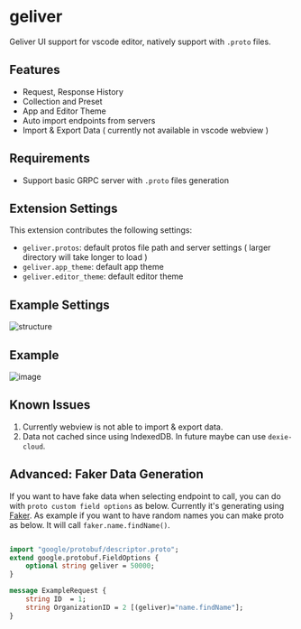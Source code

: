 # geliver 

Geliver UI support for vscode editor, natively support with `.proto` files.

## Features

* Request, Response History
* Collection and Preset 
* App and Editor Theme
* Auto import endpoints from servers
* Import & Export Data ( currently not available in vscode webview )

## Requirements

* Support basic GRPC server with `.proto` files generation

## Extension Settings

This extension contributes the following settings:

* `geliver.protos`: default protos file path and server settings ( larger directory will take longer to load )
* `geliver.app_theme`: default app theme 
* `geliver.editor_theme`: default editor theme

## Example Settings

![structure](https://user-images.githubusercontent.com/15674107/154677370-9b7cea2e-40d7-4dcf-854e-ee723726166d.png)

## Example

![image](https://user-images.githubusercontent.com/15674107/154681515-d282167b-12c8-467f-b254-a35a72a7bd65.png)

## Known Issues

1. Currently webview is not able to import & export data.
2. Data not cached since using IndexedDB. In future maybe can use `dexie-cloud`.

## Advanced: Faker Data Generation

If you want to have fake data when selecting endpoint to call, you can do with `proto custom field options` as below. Currently it's generating using [Faker](https://github.com/faker-js/faker). As example if you want to have random names you can make proto as below. It will call `faker.name.findName()`.

```proto

import "google/protobuf/descriptor.proto";
extend google.protobuf.FieldOptions {
    optional string geliver = 50000;
}

message ExampleRequest {
    string ID  = 1;
    string OrganizationID = 2 [(geliver)="name.findName"];
}
```

